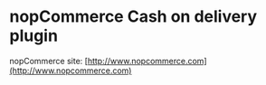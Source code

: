 ﻿nopCommerce Cash on delivery plugin
===========

nopCommerce site: [http://www.nopcommerce.com](http://www.nopcommerce.com)
